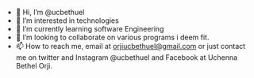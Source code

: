 - 👋 Hi, I’m @ucbethuel
- 👀 I’m interested in technologies
- 🌱 I’m currently learning software Engineering
- 💞️ I’m looking to collaborate on various programs i deem fit.
- 📫 How to reach me, email at orjiucbethuel@gmail.com or just contact me on twitter and Instagram @ucbethuel and Facebook at Uchenna Bethel Orji.

<!---
ucbethuel/ucbethuel is a ✨ special ✨ repository because its `README.md` (this file) appears on your GitHub profile.
You can click the Preview link to take a look at your changes.
--->
